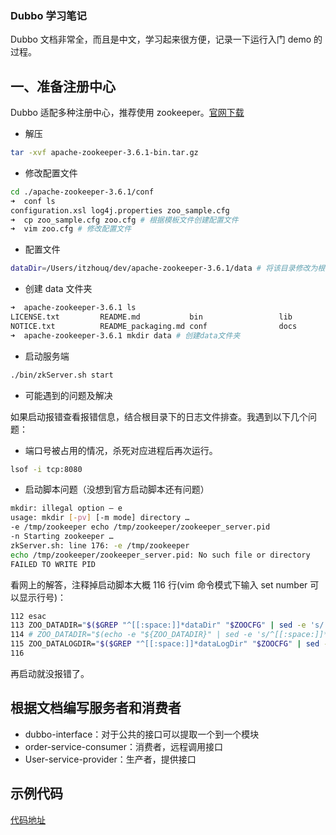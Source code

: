 ### Dubbo 学习笔记

Dubbo 文档非常全，而且是中文，学习起来很方便，记录一下运行入门 demo 的过程。



## 一、准备注册中心

Dubbo 适配多种注册中心，推荐使用 zookeeper。[官网下载](https://mirrors.bfsu.edu.cn/apache/zookeeper/zookeeper-3.6.2/apache-zookeeper-3.6.2-bin.tar.gz)

- 解压

```bash
tar -xvf apache-zookeeper-3.6.1-bin.tar.gz
```

- 修改配置文件

```bash
cd ./apache-zookeeper-3.6.1/conf
➜  conf ls
configuration.xsl log4j.properties zoo_sample.cfg
➜  cp zoo_sample.cfg zoo.cfg # 根据模板文件创建配置文件
➜  vim zoo.cfg # 修改配置文件
```

- 配置文件

```bash
dataDir=/Users/itzhouq/dev/apache-zookeeper-3.6.1/data # 将该目录修改为根目录下的data文件夹
```

- 创建 data 文件夹

```bash
➜  apache-zookeeper-3.6.1 ls
LICENSE.txt         README.md           bin                 lib
NOTICE.txt          README_packaging.md conf                docs                logs
➜  apache-zookeeper-3.6.1 mkdir data # 创建data文件夹
```

- 启动服务端

```bash
./bin/zkServer.sh start
```

- 可能遇到的问题及解决

如果启动报错查看报错信息，结合根目录下的日志文件排查。我遇到以下几个问题：

- 端口号被占用的情况，杀死对应进程后再次运行。

```bash
lsof -i tcp:8080
```

- 启动脚本问题（没想到官方启动脚本还有问题）

```bash
mkdir: illegal option – e
usage: mkdir [-pv] [-m mode] directory …
-e /tmp/zookeeper echo /tmp/zookeeper/zookeeper_server.pid
-n Starting zookeeper …
zkServer.sh: line 176: -e /tmp/zookeeper
echo /tmp/zookeeper/zookeeper_server.pid: No such file or directory
FAILED TO WRITE PID
```

看网上的解答，注释掉启动脚本大概 116 行(vim 命令模式下输入 set number 可以显示行号)：

```bash
112 esac
113 ZOO_DATADIR="$($GREP "^[[:space:]]*dataDir" "$ZOOCFG" | sed -e 's/.*=//')"
114 # ZOO_DATADIR="$(echo -e "${ZOO_DATADIR}" | sed -e 's/^[[:space:]]*//' -e 's/[[:space:]]*$//')"
115 ZOO_DATALOGDIR="$($GREP "^[[:space:]]*dataLogDir" "$ZOOCFG" | sed -e 's/.*=//')"
116
```

再启动就没报错了。



## 根据文档编写服务者和消费者

- dubbo-interface：对于公共的接口可以提取一个到一个模块
- order-service-consumer：消费者，远程调用接口
- User-service-provider：生产者，提供接口



## 示例代码

[代码地址](https://github.com/itzhouq/Demo-code-itzhouq/tree/master/spring-boot-dubbo-demo)


